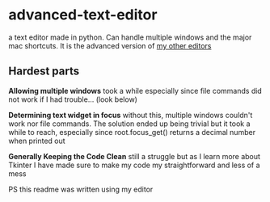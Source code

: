 advanced-text-editor
====================

a text editor made in python. Can handle multiple windows and the major mac shortcuts.
It is the advanced version of [my other editors](https://github.com/jLukeC/mega-project-list/blob/master/python/text-editor/basic_text_editor.py)


Hardest parts
--------------
**Allowing multiple windows** took a while especially since file commands did not work if I had trouble... (look below)

**Determining text widget in focus** without this, multiple windows couldn't work nor file commands. The solution ended up being trivial but it took a while to reach, especially since root.focus_get() returns a decimal number when printed out

**Generally Keeping the Code Clean** still a struggle but as I learn more about Tkinter I have made sure to make my code my straightforward and less of a mess


PS this readme was written using my editor
